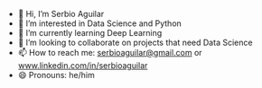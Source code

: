 - 👋 Hi, I’m Serbio Aguilar
- 👀 I’m interested in Data Science and Python
- 🌱 I’m currently learning Deep Learning
- 💞️ I’m looking to collaborate on projects that need Data Science
- 📫 How to reach me: serbioaguilar@gmail.com or www.linkedin.com/in/serbioaguilar
- 😄 Pronouns: he/him

<!---
serbioad/serbioad is a ✨ special ✨ repository because its `README.md` (this file) appears on your GitHub profile.
You can click the Preview link to take a look at your changes.
--->
